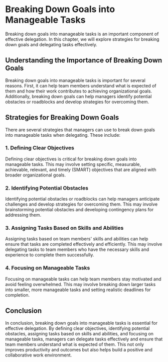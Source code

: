 # Breaking Down Goals into Manageable Tasks

Breaking down goals into manageable tasks is an important component of effective delegation. In this chapter, we will explore strategies for breaking down goals and delegating tasks effectively.

Understanding the Importance of Breaking Down Goals
---------------------------------------------------

Breaking down goals into manageable tasks is important for several reasons. First, it can help team members understand what is expected of them and how their work contributes to achieving organizational goals. Additionally, breaking down goals can help managers identify potential obstacles or roadblocks and develop strategies for overcoming them.

Strategies for Breaking Down Goals
----------------------------------

There are several strategies that managers can use to break down goals into manageable tasks when delegating. These include:

### 1. Defining Clear Objectives

Defining clear objectives is critical for breaking down goals into manageable tasks. This may involve setting specific, measurable, achievable, relevant, and timely (SMART) objectives that are aligned with broader organizational goals.

### 2. Identifying Potential Obstacles

Identifying potential obstacles or roadblocks can help managers anticipate challenges and develop strategies for overcoming them. This may involve brainstorming potential obstacles and developing contingency plans for addressing them.

### 3. Assigning Tasks Based on Skills and Abilities

Assigning tasks based on team members' skills and abilities can help ensure that tasks are completed effectively and efficiently. This may involve delegating tasks to team members who have the necessary skills and experience to complete them successfully.

### 4. Focusing on Manageable Tasks

Focusing on manageable tasks can help team members stay motivated and avoid feeling overwhelmed. This may involve breaking down larger tasks into smaller, more manageable tasks and setting realistic deadlines for completion.

Conclusion
----------

In conclusion, breaking down goals into manageable tasks is essential for effective delegation. By defining clear objectives, identifying potential obstacles, assigning tasks based on skills and abilities, and focusing on manageable tasks, managers can delegate tasks effectively and ensure that team members understand what is expected of them. This not only improves productivity and outcomes but also helps build a positive and collaborative work environment.
